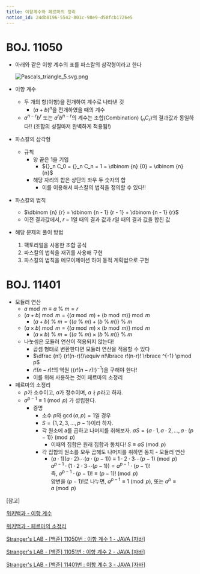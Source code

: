 ```yaml
---
title: 이항계수와 페르마의 정리
notion_id: 24db8196-5542-801c-98e9-d58fcb1726e5
---
```

  
# BOJ. 11050  
  
- 아래와 같은 이항 계수의 표를 파스칼의 삼각형이라고 한다  
  
    ![Pascals_triangle_5.svg.png](https://prod-files-secure.s3.us-west-2.amazonaws.com/ee9cb3f6-9bac-463c-ac07-0442097183e8/67dbf580-7a07-485d-ae36-3de4a6a96e17/Pascals_triangle_5.svg.png?X-Amz-Algorithm=AWS4-HMAC-SHA256&X-Amz-Content-Sha256=UNSIGNED-PAYLOAD&X-Amz-Credential=ASIAZI2LB466XAS5O4CC%2F20250910%2Fus-west-2%2Fs3%2Faws4_request&X-Amz-Date=20250910T011206Z&X-Amz-Expires=3600&X-Amz-Security-Token=IQoJb3JpZ2luX2VjEHkaCXVzLXdlc3QtMiJHMEUCIQD8oqBgQjzQCzifM6JZ3D3zahgxG2HayoZYUMXoIFqNKAIgEC%2FoeRkvGjtQNra51k0so%2FTIXvEKp7xj%2FufnsJBx%2BtMqiAQI4f%2F%2F%2F%2F%2F%2F%2F%2F%2F%2FARAAGgw2Mzc0MjMxODM4MDUiDGHhwH%2BB0ZKtJAvJICrcA8pC6jItMRGP%2Ba3pceT9WRqUIM2SM8LbJenQY5r8L%2FSy497WapPhYCnWyK0ldFSnLMWRomFo%2FnWov9Y8ZgKSGDJILFe5FAwiFugR3FfUOg0RyvcwGcdTZr3KFL%2FuE6egHI3qRQXBRKNoPpltJI%2FYwDvSNkG1X5I87Q7ZKYWm5vuRDjLYWziCi8olWTllUEN6ydABKa4DmvIOP7Zp%2FvJU6wjvMJxWihxF1bZv5W8U8x%2BPRCcpVvsWUg9CiE3I5YCeqtpWOwOQB%2B%2FVErBfxKKnxN2UslI46CS4geyQz4pulc%2BD3LNuA8Y4SC2aieemo9Jor0o1X6%2F0nOFXIHztJPQpu65s%2FpUQCzxO9OL%2BEF7ZSEQ%2FSLuwjIKrCyie5Om%2FY8FKIiL8MZ6Rc9KaAz7SBcR3RcTgOK3hSg5wm3yXx%2FEnWUCzTkqxSNzIYum83q8gS3LqsKHzzFfPjDgJrLQsZSjzTHtybP6Qyb8oLDdFplFYVmRc3H7u%2FJuuajvscagsLH8ycysr84gsCI2B9JMGxYdwfCUEZhkhLcG0PDlfES%2Bg6qce58A%2BLCNhAfBVpf%2Fngc6WsIfH3qhTxATfv1zvR0PQAq7mVjin54Ov%2FTqS8BQhmLdx7oRSQaYImBE1Rz8IMPuLg8YGOqUBA7IjHBl1mwyD4hFuDB2Icd5P5DEXngk%2FEiJxIL1ClIKOmgVA7B%2F%2BUY9ictGAX34RRQI2ELRzdld9qXiZS5kNgS%2B1eLOlXF8IG6b2jLi9Nqn0ST3n5qswVydrGXiVS5MxeT5CTqmRnaSCjpfzS5rqR8iwZlRVoUjHlK%2B%2FzAEukRsM2SjrfE%2Bzdd78m2IwXzzJAs2LLL4Sbf6Ro7b%2BtHKVw2JAbxG4&X-Amz-Signature=4a79d4db881f0a484cbcc7c848b5b84c17396ac051c3db2e9a25aa5e559598ec&X-Amz-SignedHeaders=host&x-amz-checksum-mode=ENABLED&x-id=GetObject)  
  
- 이항 계수  
    - 두 개의 항(이항)을 전개하여 계수로 나타낸 것  
        - $(a+b)^n$을 전개하였을 때의 계수  
    - $a^{n-r}b^r$ 또는 $a^rb^{n-r}$의 계수는 조합(Combination) (${}_nC_r$)의 결과값과 동일하다!! (조합의 성질마저 완벽하게 적용됨!)  
- 파스칼의 삼각형  
    - 규칙  
        - 양 끝은 1을 기입  
            - ${}_n C_0 = {}_n C_n = 1 = \dbinom {n} {0} = \dbinom {n} {n}$  
        - 해당 자리의 합은 상단의 좌우 두 숫자의 합  
            - 이를 이용해서 파스칼의 법칙을 정의할 수 있다!!  
- 파스칼의 법칙  
    - $\dbinom {n} {r} = \dbinom {n - 1} {r  - 1} + \dbinom {n - 1} {r}$  
    - 이전 결과값에서, $r-1$일 때의 결과 값과 $r$일 때의 결과 값을 합친 값  
- 해당 문제의 풀이 방법  
    1. 팩토리얼을 사용한 조합 공식  
    2. 파스칼의 법칙을 재귀를 사용해 구현  
    3. 파스칼의 법칙을 메모이제이션 하여 동적 계획법으로 구현  
  
# BOJ. 11401  
  
- 모듈러 연산  
    - $a \bmod m \equiv a \ \% \ m = r$  
    - $(a + b) \bmod m = \lbrace (a \bmod m) + (b \bmod m) \rbrace \bmod m$  
        - $(a + b) \ \% \ m = \lbrace (a \ \% \ m) + (b \ \% \ m) \rbrace \ \% \ m$  
    - $(a \times b) \bmod m = \lbrace (a \bmod m) \times (b \bmod m) \rbrace \bmod m$  
        - $(a \times b) \ \% \ m = \lbrace (a \ \% \ m) \times (b \ \% \ m) \rbrace \ \% \ m$  
    - 나눗셈은 모듈러 연산이 적용되지 않는다!  
        - 곱셈 형태로 변환한다면 모듈러 연산을 적용할 수 있다  
        - $\dfrac {n!} {r!(n-r)!}\equiv n!\lbrace r!(n-r)! \rbrace ^{-1} \pmod p$  
        - $r!(n-r)!$의 역원 ($\lbrace r!(n-r)! \rbrace ^ {-1}$)을 구해야 한다!  
        - 이를 위해 사용하는 것이 페르마의 소정리  
- 페르마의 소정리  
    - $p$가 소수이고, $a$가 정수이며,  $a \nmid p$라고 하자.  
    - $a^{p-1} \equiv 1 \pmod p$ 가 성립한다.  
        - 증명  
            - 소수 $p$와 $\gcd(a, p) = 1$일 경우  
            - $S = \lbrace 1,2,3,\dots, p-1 \rbrace$이라 하자.  
            - 각 원소에 a를 곱하고 나머지를 취해보자. $aS = \lbrace a \cdot 1, a \cdot 2, \dots, a \cdot (p-1) \rbrace \pmod p$  
                - 이때의 집합은 원래 집합과 동치다! $S \equiv aS \pmod p$  
            - 각 집합의 원소를 모두 곱해도 나머지를 취하면 동치 - 모듈러 연산  
                - $(a \cdot 1)(a \cdot 2) \cdots(a \cdot (p-1)) \equiv 1 \cdot 2 \cdot 3 \cdots (p-1) \pmod p$   
                $a^{p-1} \cdot (1 \cdot 2 \cdot 3 \cdots (p-1)) = a^{p-1} \cdot (p-1)!$   
                즉, $a^{p-1} \cdot (p-1)! \equiv (p-1)! \pmod p$  
                양변을 $(p-1)!$로 나누면, $a^{p-1} \equiv 1 \pmod p$, 또는 $a^p \equiv a \pmod p$  
  
[참고]  
  
  
[위키백과 - 이항 계수](https://ko.wikipedia.org/wiki/%EC%9D%B4%ED%95%AD_%EA%B3%84%EC%88%98)  
  
  
[위키백과 - 페르마의 소정리](https://ko.wikipedia.org/wiki/%ED%8E%98%EB%A5%B4%EB%A7%88%EC%9D%98_%EC%86%8C%EC%A0%95%EB%A6%AC)  
  
  
[Stranger's LAB - [백준] 11050번 : 이항 계수 1 - JAVA [자바]](https://st-lab.tistory.com/159)  
  
  
[Stranger's LAB - [백준] 11051번 : 이항 계수 2 - JAVA [자바]](https://st-lab.tistory.com/162)  
  
  
[Stranger's LAB - [백준] 11401번 : 이항 계수 3 - JAVA [자바]](https://st-lab.tistory.com/241)  
  
